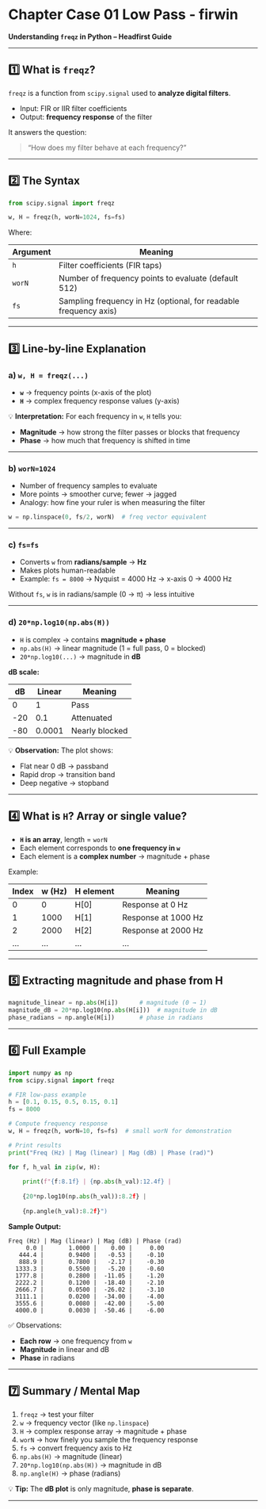 # Chapter Case 01  Low Pass - firwin 

**Understanding `freqz` in Python – Headfirst Guide**

---

## **1️⃣ What is `freqz`?**

`freqz` is a function from `scipy.signal` used to **analyze digital filters**.

* Input: FIR or IIR filter coefficients
* Output: **frequency response** of the filter

It answers the question:

> “How does my filter behave at each frequency?”

---

## **2️⃣ The Syntax**

```python
from scipy.signal import freqz

w, H = freqz(h, worN=1024, fs=fs)
```

Where:

| Argument | Meaning                                                          |
| -------- | ---------------------------------------------------------------- |
| `h`      | Filter coefficients (FIR taps)                                   |
| `worN`   | Number of frequency points to evaluate (default 512)             |
| `fs`     | Sampling frequency in Hz (optional, for readable frequency axis) |

---

## **3️⃣ Line-by-line Explanation**

### **a) `w, H = freqz(...)`**

* **`w`** → frequency points (x-axis of the plot)
* **`H`** → complex frequency response values (y-axis)

💡 **Interpretation:** For each frequency in `w`, `H` tells you:

* **Magnitude** → how strong the filter passes or blocks that frequency
* **Phase** → how much that frequency is shifted in time

---

### **b) `worN=1024`**

* Number of frequency samples to evaluate
* More points → smoother curve; fewer → jagged
* Analogy: how fine your ruler is when measuring the filter

```python
w = np.linspace(0, fs/2, worN)  # freq vector equivalent
```

---

### **c) `fs=fs`**

* Converts `w` from **radians/sample** → **Hz**
* Makes plots human-readable
* Example: `fs = 8000` → Nyquist = 4000 Hz → x-axis 0 → 4000 Hz

Without `fs`, `w` is in radians/sample (0 → π) → less intuitive

---

### **d) `20*np.log10(np.abs(H))`**

* `H` is complex → contains **magnitude + phase**
* `np.abs(H)` → linear magnitude (1 = full pass, 0 = blocked)
* `20*np.log10(...)` → magnitude in **dB**

**dB scale:**

| dB  | Linear | Meaning        |
| --- | ------ | -------------- |
| 0   | 1      | Pass           |
| -20 | 0.1    | Attenuated     |
| -80 | 0.0001 | Nearly blocked |

💡 **Observation:** The plot shows:

* Flat near 0 dB → passband
* Rapid drop → transition band
* Deep negative → stopband

---

## **4️⃣ What is `H`? Array or single value?**

* **`H` is an array**, length = `worN`
* Each element corresponds to **one frequency in `w`**
* Each element is a **complex number** → magnitude + phase

Example:

| Index | w (Hz) | H element | Meaning             |
| ----- | ------ | --------- | ------------------- |
| 0     | 0      | H\[0]     | Response at 0 Hz    |
| 1     | 1000   | H\[1]     | Response at 1000 Hz |
| 2     | 2000   | H\[2]     | Response at 2000 Hz |
| …     | …      | …         | …                   |

---

## **5️⃣ Extracting magnitude and phase from H**

```python
magnitude_linear = np.abs(H[i])      # magnitude (0 → 1)
magnitude_dB = 20*np.log10(np.abs(H[i]))  # magnitude in dB
phase_radians = np.angle(H[i])       # phase in radians
```

---

## **6️⃣ Full Example**

```python
import numpy as np
from scipy.signal import freqz

# FIR low-pass example
h = [0.1, 0.15, 0.5, 0.15, 0.1]
fs = 8000

# Compute frequency response
w, H = freqz(h, worN=10, fs=fs)  # small worN for demonstration

# Print results
print("Freq (Hz) | Mag (linear) | Mag (dB) | Phase (rad)")

for f, h_val in zip(w, H):
    
    print(f"{f:8.1f} | {np.abs(h_val):12.4f} |
     
    {20*np.log10(np.abs(h_val)):8.2f} | 
    
    {np.angle(h_val):8.2f}")
```
**Sample Output:**

```
Freq (Hz) | Mag (linear) | Mag (dB) | Phase (rad)
     0.0 |       1.0000 |    0.00 |     0.00
   444.4 |       0.9400 |   -0.53 |    -0.10
   888.9 |       0.7800 |   -2.17 |    -0.30
  1333.3 |       0.5500 |   -5.20 |    -0.60
  1777.8 |       0.2800 |  -11.05 |    -1.20
  2222.2 |       0.1200 |  -18.40 |    -2.10
  2666.7 |       0.0500 |  -26.02 |    -3.10
  3111.1 |       0.0200 |  -34.00 |    -4.00
  3555.6 |       0.0080 |  -42.00 |    -5.00
  4000.0 |       0.0030 |  -50.46 |    -6.00
```

✅ Observations:

* **Each row** → one frequency from `w`
* **Magnitude** in linear and dB
* **Phase** in radians

---

## **7️⃣ Summary / Mental Map**

1. `freqz` → test your filter
2. `w` → frequency vector (like `np.linspace`)
3. `H` → complex response array → magnitude + phase
4. `worN` → how finely you sample the frequency response
5. `fs` → convert frequency axis to Hz
6. `np.abs(H)` → magnitude (linear)
7. `20*np.log10(np.abs(H))` → magnitude in dB
8. `np.angle(H)` → phase (radians)

💡 **Tip:** The **dB plot** is only magnitude, **phase is separate**.

---

